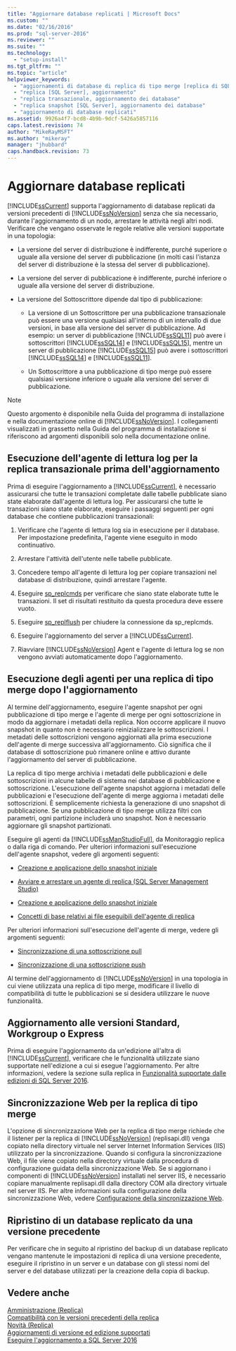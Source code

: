 ```yaml
---
title: "Aggiornare database replicati | Microsoft Docs"
ms.custom: ""
ms.date: "02/16/2016"
ms.prod: "sql-server-2016"
ms.reviewer: ""
ms.suite: ""
ms.technology: 
  - "setup-install"
ms.tgt_pltfrm: ""
ms.topic: "article"
helpviewer_keywords: 
  - "aggiornamenti di database di replica di tipo merge [replica di SQL Server]"
  - "replica [SQL Server], aggiornamento"
  - "replica transazionale, aggiornamento dei database"
  - "replica snapshot [SQL Server], aggiornamento dei database"
  - "aggiornamento di database replicati"
ms.assetid: 9926a4f7-bcd8-4b9b-9dcf-5426a5857116
caps.latest.revision: 74
author: "MikeRayMSFT"
ms.author: "mikeray"
manager: "jhubbard"
caps.handback.revision: 73
---
```

# Aggiornare database replicati
  [!INCLUDE[ssCurrent](../../includes/sscurrent-md.md)] supporta l'aggiornamento di database replicati da versioni precedenti di [!INCLUDE[ssNoVersion](../../includes/ssnoversion-md.md)] senza che sia necessario, durante l'aggiornamento di un nodo, arrestare le attività negli altri nodi. Verificare che vengano osservate le regole relative alle versioni supportate in una topologia:  
  
-   La versione del server di distribuzione è indifferente, purché superiore o uguale alla versione del server di pubblicazione (in molti casi l'istanza del server di distribuzione è la stessa del server di pubblicazione).  
  
-   La versione del server di pubblicazione è indifferente, purché inferiore o uguale alla versione del server di distribuzione.  
  
-   La versione del Sottoscrittore dipende dal tipo di pubblicazione:  
  
    -   La versione di un Sottoscrittore per una pubblicazione transazionale può essere una versione qualsiasi all'interno di un intervallo di due versioni, in base alla versione del server di pubblicazione. Ad esempio: un server di pubblicazione [!INCLUDE[ssSQL11](../../includes/sssql11-md.md)] può avere i sottoscrittori [!INCLUDE[ssSQL14](../../includes/sssql14-md.md)] e [!INCLUDE[ssSQL15](../../includes/sssql15-md.md)], mentre un server di pubblicazione [!INCLUDE[ssSQL15](../../includes/sssql15-md.md)] può avere i sottoscrittori [!INCLUDE[ssSQL14](../../includes/sssql14-md.md)] e [!INCLUDE[ssSQL11](../../includes/sssql11-md.md)].  
  
    -   Un Sottoscrittore a una pubblicazione di tipo merge può essere qualsiasi versione inferiore o uguale alla versione del server di pubblicazione.  
  
> [!NOTE]  
>  Questo argomento è disponibile nella Guida del programma di installazione e nella documentazione online di [!INCLUDE[ssNoVersion](../../includes/ssnoversion-md.md)]. I collegamenti visualizzati in grassetto nella Guida del programma di installazione si riferiscono ad argomenti disponibili solo nella documentazione online.  
  
## Esecuzione dell'agente di lettura log per la replica transazionale prima dell'aggiornamento  
 Prima di eseguire l'aggiornamento a [!INCLUDE[ssCurrent](../../includes/sscurrent-md.md)], è necessario assicurarsi che tutte le transazioni completate dalle tabelle pubblicate siano state elaborate dall'agente di lettura log. Per assicurarsi che tutte le transazioni siano state elaborate, eseguire i passaggi seguenti per ogni database che contiene pubblicazioni transazionali:  
  
1.  Verificare che l'agente di lettura log sia in esecuzione per il database. Per impostazione predefinita, l'agente viene eseguito in modo continuativo.  
  
2.  Arrestare l'attività dell'utente nelle tabelle pubblicate.  
  
3.  Concedere tempo all'agente di lettura log per copiare transazioni nel database di distribuzione, quindi arrestare l'agente.  
  
4.  Eseguire [sp_replcmds](../../relational-databases/system-stored-procedures/sp-replcmds-transact-sql.md) per verificare che siano state elaborate tutte le transazioni. Il set di risultati restituito da questa procedura deve essere vuoto.  
  
5.  Eseguire [sp_replflush](../../relational-databases/system-stored-procedures/sp-replflush-transact-sql.md) per chiudere la connessione da sp_replcmds.  
  
6.  Eseguire l'aggiornamento del server a [!INCLUDE[ssCurrent](../../includes/sscurrent-md.md)].  
  
7.  Riavviare [!INCLUDE[ssNoVersion](../../includes/ssnoversion-md.md)] Agent e l'agente di lettura log se non vengono avviati automaticamente dopo l'aggiornamento.  
  
## Esecuzione degli agenti per una replica di tipo merge dopo l'aggiornamento  
 Al termine dell'aggiornamento, eseguire l'agente snapshot per ogni pubblicazione di tipo merge e l'agente di merge per ogni sottoscrizione in modo da aggiornare i metadati della replica. Non occorre applicare il nuovo snapshot in quanto non è necessario reinizializzare le sottoscrizioni. I metadati delle sottoscrizioni vengono aggiornati alla prima esecuzione dell'agente di merge successiva all'aggiornamento. Ciò significa che il database di sottoscrizione può rimanere online e attivo durante l'aggiornamento del server di pubblicazione.  
  
 La replica di tipo merge archivia i metadati delle pubblicazioni e delle sottoscrizioni in alcune tabelle di sistema nei database di pubblicazione e sottoscrizione. L'esecuzione dell'agente snapshot aggiorna i metadati delle pubblicazioni e l'esecuzione dell'agente di merge aggiorna i metadati delle sottoscrizioni. È semplicemente richiesta la generazione di uno snapshot di pubblicazione. Se una pubblicazione di tipo merge utilizza filtri con parametri, ogni partizione includerà uno snapshot. Non è necessario aggiornare gli snapshot partizionati.  
  
 Eseguire gli agenti da [!INCLUDE[ssManStudioFull](../../includes/ssmanstudiofull-md.md)], da Monitoraggio replica o dalla riga di comando. Per ulteriori informazioni sull'esecuzione dell'agente snapshot, vedere gli argomenti seguenti:  
  
-   [Creazione e applicazione dello snapshot iniziale](../../relational-databases/replication/create-and-apply-the-initial-snapshot.md)  
  
-   [Avviare e arrestare un agente di replica &#40;SQL Server Management Studio&#41;](../../relational-databases/replication/agents/start-and-stop-a-replication-agent-sql-server-management-studio.md)  
  
-   [Creazione e applicazione dello snapshot iniziale](../../relational-databases/replication/create-and-apply-the-initial-snapshot.md)  
  
-   [Concetti di base relativi ai file eseguibili dell'agente di replica](../../relational-databases/replication/concepts/replication-agent-executables-concepts.md)  
  
 Per ulteriori informazioni sull'esecuzione dell'agente di merge, vedere gli argomenti seguenti:  
  
-   [Sincronizzazione di una sottoscrizione pull](../../relational-databases/replication/synchronize-a-pull-subscription.md)  
  
-   [Sincronizzazione di una sottoscrizione push](../../relational-databases/replication/synchronize-a-push-subscription.md)  
  
 Al termine dell'aggiornamento di [!INCLUDE[ssNoVersion](../../includes/ssnoversion-md.md)] in una topologia in cui viene utilizzata una replica di tipo merge, modificare il livello di compatibilità di tutte le pubblicazioni se si desidera utilizzare le nuove funzionalità.  
  
## Aggiornamento alle versioni Standard, Workgroup o Express  
 Prima di eseguire l'aggiornamento da un'edizione all'altra di [!INCLUDE[ssCurrent](../../includes/sscurrent-md.md)], verificare che le funzionalità utilizzate siano supportate nell'edizione a cui si esegue l'aggiornamento. Per altre informazioni, vedere la sezione sulla replica in [Funzionalità supportate dalle edizioni di SQL Server 2016](../Topic/Features%20Supported%20by%20the%20Editions%20of%20SQL%20Server%202016.md).  
  
## Sincronizzazione Web per la replica di tipo merge  
 L'opzione di sincronizzazione Web per la replica di tipo merge richiede che il listener per la replica di [!INCLUDE[ssNoVersion](../../includes/ssnoversion-md.md)] (replisapi.dll) venga copiato nella directory virtuale nel server Internet Information Services (IIS) utilizzato per la sincronizzazione. Quando si configura la sincronizzazione Web, il file viene copiato nella directory virtuale dalla procedura di configurazione guidata della sincronizzazione Web. Se si aggiornano i componenti di [!INCLUDE[ssNoVersion](../../includes/ssnoversion-md.md)] installati nel server IIS, è necessario copiare manualmente replisapi.dll dalla directory COM alla directory virtuale nel server IIS. Per altre informazioni sulla configurazione della sincronizzazione Web, vedere [Configurazione della sincronizzazione Web](../../relational-databases/replication/configure-web-synchronization.md).  
  
## Ripristino di un database replicato da una versione precedente  
 Per verificare che in seguito al ripristino del backup di un database replicato vengano mantenute le impostazioni di replica di una versione precedente, eseguire il ripristino in un server e un database con gli stessi nomi del server e del database utilizzati per la creazione della copia di backup.  
  
## Vedere anche  
 [Amministrazione &#40;Replica&#41;](../../relational-databases/replication/administration/administration-replication.md)   
 [Compatibilità con le versioni precedenti della replica](../../relational-databases/replication/replication-backward-compatibility.md)   
 [Novità &#40;Replica&#41;](../../relational-databases/replication/what-s-new-replication.md)   
 [Aggiornamenti di versione ed edizione supportati](../../database-engine/install-windows/supported-version-and-edition-upgrades.md)   
 [Eseguire l'aggiornamento a SQL Server 2016](../../database-engine/install-windows/upgrade-to-sql-server-2016.md)  
  
  